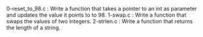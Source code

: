 0-reset_to_98.c : Write a function that takes a pointer to an int as parameter and updates the value it points to to 98.
1-swap.c : Write a function that swaps the values of two integers.
2-strlen.c : Write a function that returns the length of a string.

